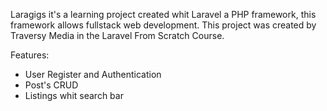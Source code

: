 Laragigs it's a learning project created whit Laravel a PHP framework, this framework allows fullstack web development. This project was created by Traversy Media in the Laravel From Scratch Course.

Features:

-   User Register and Authentication
-   Post's CRUD
-   Listings whit search bar
